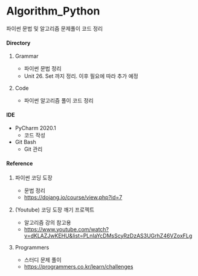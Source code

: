 # Algorithm_Python
파이썬 문법 및 알고리즘 문제풀이 코드 정리

#### Directory
1. Grammar
    - 파이썬 문법 정리
    - Unit 26. Set 까지 정리. 이후 필요에 따라 추가 예정 

2. Code
    - 파이썬 알고리즘 풀이 코드 정리

#### IDE
- PyCharm 2020.1
    - 코드 작성
- Git Bash
    - Git 관리
    
#### Reference
1. 파이썬 코딩 도장  
    - 문법 정리
    - https://dojang.io/course/view.php?id=7

2. (Youtube) 코딩 도장 깨기 프로젝트  
    - 알고리즘 강의 참고용
    - https://www.youtube.com/watch?v=dKLAZJwKEHU&list=PLnIaYcDMsScyRzDzAS3UGrhZ46VZoxFLg

3. Programmers   
    - 스터디 문제 풀이
    - https://programmers.co.kr/learn/challenges  